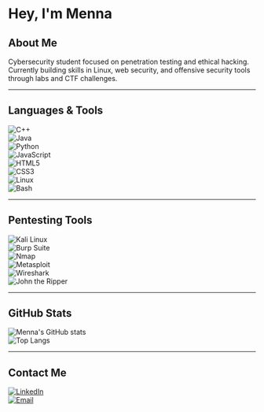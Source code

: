 # Hey, I'm Menna  

## About Me
Cybersecurity student focused on penetration testing and ethical hacking.  
Currently building skills in Linux, web security, and offensive security tools through labs and CTF challenges.  

---

## Languages & Tools  
![C++](https://img.shields.io/badge/-C++-00599C?logo=c%2B%2B&logoColor=white&style=flat)  
![Java](https://img.shields.io/badge/-Java-007396?logo=java&logoColor=white&style=flat)  
![Python](https://img.shields.io/badge/-Python-3776AB?logo=python&logoColor=white&style=flat)  
![JavaScript](https://img.shields.io/badge/-JavaScript-F7DF1E?logo=javascript&logoColor=black&style=flat)  
![HTML5](https://img.shields.io/badge/-HTML5-E34F26?logo=html5&logoColor=white&style=flat)  
![CSS3](https://img.shields.io/badge/-CSS3-1572B6?logo=css3&logoColor=white&style=flat)  
![Linux](https://img.shields.io/badge/-Linux-FCC624?logo=linux&logoColor=black&style=flat)  
![Bash](https://img.shields.io/badge/-Bash-4EAA25?logo=gnubash&logoColor=white&style=flat)  

---

## Pentesting Tools  
![Kali Linux](https://img.shields.io/badge/-Kali%20Linux-557C94?logo=kalilinux&logoColor=white&style=flat)  
![Burp Suite](https://img.shields.io/badge/-Burp%20Suite-FF6F00?logo=burpsuite&logoColor=white&style=flat)  
![Nmap](https://img.shields.io/badge/-Nmap-004B87?logo=nmap&logoColor=white&style=flat)  
![Metasploit](https://img.shields.io/badge/-Metasploit-3AABE8?logo=metasploit&logoColor=white&style=flat)  
![Wireshark](https://img.shields.io/badge/-Wireshark-1679A7?logo=wireshark&logoColor=white&style=flat)  
![John the Ripper](https://img.shields.io/badge/-John%20the%20Ripper-000000?style=flat)  

---

## GitHub Stats  
![Menna's GitHub stats](https://github-readme-stats.vercel.app/api?username=menooo12&show_icons=true&theme=dark)  
![Top Langs](https://github-readme-stats.vercel.app/api/top-langs/?username=menooo12&layout=compact&theme=dark)  

---

## Contact Me  
[![LinkedIn](https://img.shields.io/badge/LinkedIn-blue?logo=linkedin&logoColor=white&style=flat)](https://www.linkedin.com/in/menna-gamal-abb412313)  
[![Email](https://img.shields.io/badge/Email-D14836?logo=gmail&logoColor=white&style=flat)](mailto:mennaagamal2@gmail.com)  
